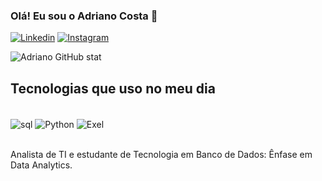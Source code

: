 ### Olá! Eu sou o Adriano Costa 🖖

[![Linkedin](https://img.shields.io/badge/LinkedIn-0077B5?style=for-the-badge&logo=linkedin&logoColor=white)]( https://www.linkedin.com/in/adriano-costa-ab0062279/ )
[![Instagram](https://img.shields.io/badge/Instagram-E4405F?style=for-the-badge&logo=instagram&logoColor=white)](https://www.instagram.com/adriano_costa468/)

![Adriano GitHub stat](https://github-readme-stats.vercel.app/api?username=AdrianoCost&show_icons=true&theme=transparent)

## Tecnologias que uso no meu dia

<div style="display:inline_block"><br>
  <img align="center" alt="sql" src="https://img.shields.io/badge/Microsoft_SQL_Server-CC2927?style=for-the-badge&logo=microsoft-sql-server&logoColor=white"/>
  <img align="center" alt="Python" src="https://img.shields.io/badge/Python-14354C?style=for-the-badge&logo=python&logoColor=white">
  <img align="center" alt="Exel" src="https://img.shields.io/badge/Microsoft_Excel-217346?style=for-the-badge&logo=microsoft-excel&logoColor=white">
</div><br>

Analista de TI e estudante de Tecnologia em Banco de Dados: Ênfase em Data Analytics.





